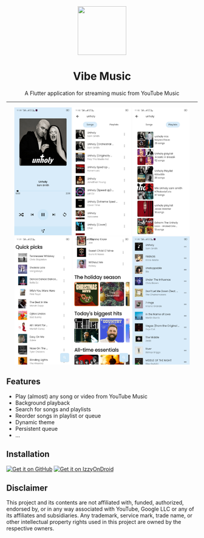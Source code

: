 <div align="center">
    <img src="https://github.com/sheikhhaziq/vibemusic/blob/main/android/app/src/main/res/mipmap-xxxhdpi/ic_launcher.png" width="128" height="128" style="display: block; margin: 0 auto"/>
    <h1>Vibe Music</h1>
    <p>A Flutter application for streaming music from YouTube Music</p>
</div>

---

<p align="center">
  <img src="./assets/images/1.jpg" width="30%" />
  <img src="./assets/images/2.jpg" width="30%" />
  <img src="./assets/images/3.jpg" width="30%" />

    
  <img src="./assets/images/4.jpg" width="30%" />
  <img src="./assets/images/5.jpg" width="30%" />
  <img src="./assets/images/6.jpg" width="30%" />
</p>

## Features
- Play (almost) any song or video from YouTube Music
- Background playback
- Search for songs and playlists
- Reorder songs in playlist or queue
- Dynamic theme
- Persistent queue
- ...

## Installation

[<img src="https://github.com/machiav3lli/oandbackupx/blob/034b226cea5c1b30eb4f6a6f313e4dadcbb0ece4/badge_github.png"
    alt="Get it on GitHub"
    height="80">](https://github.com/sheikhhaziq/vibemusic/releases/latest)
[<img src="https://gitlab.com/IzzyOnDroid/repo/-/raw/master/assets/IzzyOnDroid.png"
     alt="Get it on IzzyOnDroid"
     height="80">](https://apt.izzysoft.de/fdroid/index/apk/com.webyte.vibe_music)

## Disclaimer
This project and its contents are not affiliated with, funded, authorized, endorsed by, or in any way associated with YouTube, Google LLC or any of its affiliates and subsidiaries.
Any trademark, service mark, trade name, or other intellectual property rights used in this project are owned by the respective owners.
